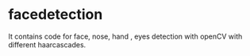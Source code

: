 # facedetection
It contains code for face, nose, hand , eyes detection with openCV with different haarcascades.
